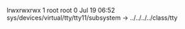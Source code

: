 lrwxrwxrwx 1 root root 0 Jul 19 06:52 sys/devices/virtual/tty/tty11/subsystem -> ../../../../class/tty
